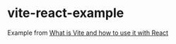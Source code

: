 # vite-react-example

Example from [What is Vite and how to use it with React
](https://naruhodo.dev/what-is-vite-and-how-to-use-it-with-react/)
